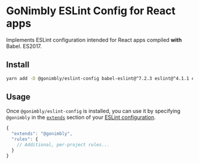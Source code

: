 # GoNimbly ESLint Config for React apps

Implements ESLint configuration intended for React apps compiled **with** Babel. ES2017.

## Install

<!--generate-install-begin-->
```bash
yarn add -D @gonimbly/eslint-config babel-eslint@^7.2.3 eslint@^4.1.1 eslint-plugin-flowtype@^2.34.1 eslint-plugin-import@^2.6.0 eslint-plugin-jsx-a11y@^5.1.1 eslint-plugin-prefer-object-spread@^1.2.1 eslint-plugin-prettier@^2.4.0 eslint-plugin-react@^7.1.0 prettier
```
<!--generate-install-end-->

## Usage

Once `@gonimbly/eslint-config` is installed, you can use it by specifying `@gonimbly` in the [`extends`](http://eslint.org/docs/user-guide/configuring#extending-configuration-files) section of your [ESLint configuration](http://eslint.org/docs/user-guide/configuring).

```js
{
  "extends": "@gonimbly",
  "rules": {
    // Additional, per-project rules...
  }
}
```

